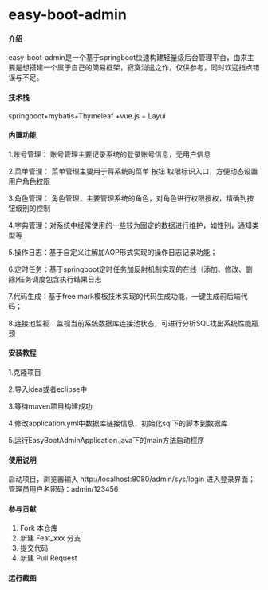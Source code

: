 # easy-boot-admin

#### 介绍
easy-boot-admin是一个基于springboot快速构建轻量级后台管理平台，由来主要是想搭建一个属于自己的简易框架，寂寞消遣之作，仅供参考，同时欢迎指点错误与不足。

#### 技术栈
springboot+mybatis+Thymeleaf +vue.js + Layui

#### 内置功能
1.账号管理： 账号管理主要记录系统的登录账号信息，无用户信息

2.菜单管理： 菜单管理主要用于蒋系统的菜单 按钮 权限标识入口，方便动态设置用户角色权限

3.角色管理： 角色管理，主要管理系统的角色，对角色进行权限授权，精确到按钮级别的控制

4.字典管理：对系统中经常使用的一些较为固定的数据进行维护，如性别，通知类型等

5.操作日志：基于自定义注解加AOP形式实现的操作日志记录功能；

6.定时任务：基于springboot定时任务加反射机制实现的在线（添加、修改、删除)任务调度包含执行结果日志

7.代码生成：基于free mark模板技术实现的代码生成功能，一键生成前后端代码；

8.连接池监视：监视当前系统数据库连接池状态，可进行分析SQL找出系统性能瓶颈


#### 安装教程

1.克隆项目

2.导入idea或者eclipse中

3.等待maven项目构建成功

4.修改application.yml中数据库链接信息，初始化sql下的脚本到数据库

5.运行EasyBootAdminApplication.java下的main方法启动程序


#### 使用说明
启动项目，浏览器输入 http://localhost:8080/admin/sys/login 进入登录界面；
管理员用户名密码：admin/123456


#### 参与贡献

1.  Fork 本仓库
2.  新建 Feat_xxx 分支
3.  提交代码
4.  新建 Pull Request


#### 运行截图
